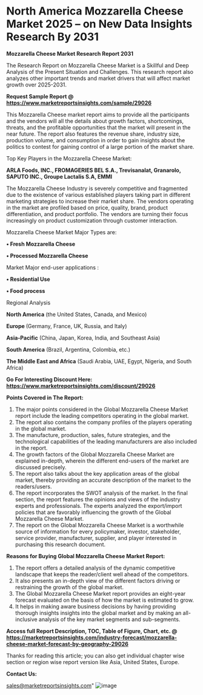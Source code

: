 # North America Mozzarella Cheese Market 2025 – on New Data Insights Research By 2031

<strong>Mozzarella Cheese Market Research Report 2031</strong>

The Research Report on Mozzarella Cheese Market is a Skillful and Deep Analysis of the Present Situation and Challenges. This research report also analyzes other important trends and market drivers that will affect market growth over 2025-2031.

<strong>Request Sample Report @ <a href=https://www.marketreportsinsights.com/sample/29026>https://www.marketreportsinsights.com/sample/29026</a></strong>

This Mozzarella Cheese market report aims to provide all the participants and the vendors will all the details about growth factors, shortcomings, threats, and the profitable opportunities that the market will present in the near future. The report also features the revenue share, industry size, production volume, and consumption in order to gain insights about the politics to contest for gaining control of a large portion of the market share.

Top Key Players in the Mozzarella Cheese Market:

<strong>ARLA Foods, INC., FROMAGERIES BEL S.A., Trevisanalat, Granarolo, SAPUTO INC., Groupe Lactalis S.A, EMMI</strong>

The Mozzarella Cheese Industry is severely competitive and fragmented due to the existence of various established players taking part in different marketing strategies to increase their market share. The vendors operating in the market are profiled based on price, quality, brand, product differentiation, and product portfolio. The vendors are turning their focus increasingly on product customization through customer interaction.

Mozzarella Cheese Market Major Types are:

<strong>• Fresh Mozzarella Cheese

• Processed Mozzarella Cheese</strong>

Market Major end-user applications :

<strong>• Residential Use

• Food process</strong>

Regional Analysis

</u><strong><b>North America</b></strong> (the United States, Canada, and Mexico)

<strong><b>Europe </b></strong>(Germany, France, UK, Russia, and Italy)

<strong><b>Asia-Pacific</b></strong> (China, Japan, Korea, India, and Southeast Asia)

<strong><b>South America</b></strong> (Brazil, Argentina, Colombia, etc.)

<strong><b>The Middle East and Africa</b></strong> (Saudi Arabia, UAE, Egypt, Nigeria, and South Africa)

<strong>Go For Interesting Discount Here: <a href=https://www.marketreportsinsights.com/discount/29026>https://www.marketreportsinsights.com/discount/29026</a></strong>

<strong>Points Covered in The Report:</strong>
<ol>
  <li>The major points considered in the Global Mozzarella Cheese Market report include the leading competitors operating in the global market.</li>
  <li>The report also contains the company profiles of the players operating in the global market.</li>
  <li>The manufacture, production, sales, future strategies, and the technological capabilities of the leading manufacturers are also included in the report.</li>
  <li>The growth factors of the Global Mozzarella Cheese Market are explained in-depth, wherein the different end-users of the market are discussed precisely.</li>
  <li>The report also talks about the key application areas of the global market, thereby providing an accurate description of the market to the readers/users.</li>
  <li>The report incorporates the SWOT analysis of the market. In the final section, the report features the opinions and views of the industry experts and professionals. The experts analyzed the export/import policies that are favorably influencing the growth of the Global Mozzarella Cheese Market.</li>
  <li>The report on the Global Mozzarella Cheese Market is a worthwhile source of information for every policymaker, investor, stakeholder, service provider, manufacturer, supplier, and player interested in purchasing this research document.</li>
</ol>
<strong>Reasons for Buying Global Mozzarella Cheese Market Report:</strong>

<ol>
  <li>The report offers a detailed analysis of the dynamic competitive landscape that keeps the reader/client well ahead of the competitors.</li>
  <li>It also presents an in-depth view of the different factors driving or restraining the growth of the global market.</li>
  <li>The Global Mozzarella Cheese Market report provides an eight-year forecast evaluated on the basis of how the market is estimated to grow.</li>
  <li>It helps in making aware business decisions by having providing thorough insights insights into the global market and by making an all-inclusive analysis of the key market segments and sub-segments.</li>
</ol>
<strong>Access full Report Description, TOC, Table of Figure, Chart, etc. @ <a href=https://marketreportsinsights.com/industry-forecast/mozzarella-cheese-market-forecast-by-geography-29026>https://marketreportsinsights.com/industry-forecast/mozzarella-cheese-market-forecast-by-geography-29026</a></strong>


Thanks for reading this article; you can also get individual chapter wise section or region wise report version like Asia, United States, Europe.

<strong>Contact Us:</strong>

sales@marketreportsinsights.com"
![image](https://github.com/user-attachments/assets/c7a36164-c532-4b96-b3c3-451541a4254a)
